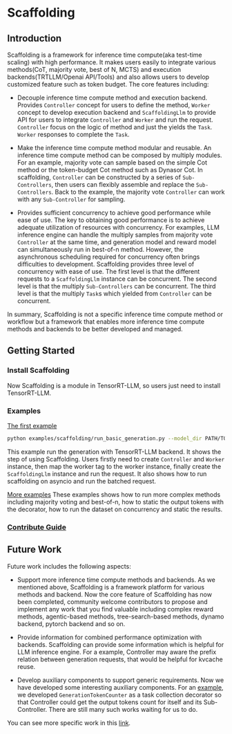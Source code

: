 # Scaffolding

## Introduction

Scaffolding is a framework for inference time compute(aka test-time scaling) with high performance. It makes users easily to integrate various methods(CoT, majority vote, best of N, MCTS) and execution backends(TRTLLM/Openai API/Tools) and also allows users to develop customized feature such as token budget. The core features including:

- Decouple inference time compute method and execution backend. Provides `Controller` concept for users to define the method, `Worker` concept to develop execution backend and `ScaffoldingLlm` to provide API for users to integrate `Controller` and `Worker` and run the request. `Controller` focus on the logic of method and just the yields the `Task`. `Worker` responses to complete the `Task`.

- Make the inference time compute method modular and reusable. An inference time compute method can be composed by multiply modules. For an example, majority vote can sample based on the simple Cot method or the token-budget Cot method such as Dynasor Cot. In scaffolding, `Controller` can be constructed by a series of `Sub-Controllers`, then users can flexibly assemble and replace the `Sub-Controllers`. Back to the example, the majority vote `Controller` can work with any `Sub-Controller` for sampling.

- Provides sufficient concurrency to achieve good performance while ease of use. The key to obtaining good performance is to achieve adequate utilization of resources with concurrency. For examples, LLM inference engine can handle the multiply samples from majority vote `Controller` at the same time, and generation model and reward model can simultaneously run in best-of-n method. However, the asynchronous scheduling required for concurrency often brings difficulties to development. Scaffolding provides three level of concurrency with ease of use. The first level is that the different requests to a `ScaffoldingLlm` instance can be concurrent. The second level is that the multiply `Sub-Controllers` can be concurrent. The third level is that the multiply `Task`s which yielded from `Controller` can be concurrent.

In summary, Scaffolding is not a specific inference time compute method or workflow but a framework that enables more inference time compute methods and backends to be better developed and managed.


## Getting Started

### Install Scaffolding
Now Scaffolding is a module in TensorRT-LLM, so users just need to install TensorRT-LLM.

### Examples
[The first example](../../examples/scaffolding/run_basic_generation.py)
``` bash
python examples/scaffolding/run_basic_generation.py --model_dir PATH/TO/MODEL
```
This example run the generation with TensorRT-LLM backend. It shows the step of using Scaffolding. Users firstly need to create `Controller` and `Worker` instance, then map the worker tag to the worker instance, finally create the `ScaffoldingLlm` instance and run the request. It also shows how to run scaffolding on asyncio and run the batched request.

[More examples](../../examples/scaffolding)
These examples shows how to run more complex methods including majority voting and best-of-n, how to static the output tokens with the decorator, how to run the dataset on concurrency and static the results.

### [Contribute Guide](contrib)


## Future Work
Future work includes the following aspects:

- Support more inference time compute methods and backends. As we mentioned above, Scaffolding is a framework platform for various methods and backend. Now the core feature of Scaffolding has now been completed, community welcome contributors to propose and implement any work that you find valuable including complex reward methods, agentic-based methods, tree-search-based methods, dynamo backend, pytorch backend and so on.

- Provide information for combined performance optimization with backends. Scaffolding can provide some information which is helpful for LLM inference engine. For a example, Controller may aware the prefix relation between generation requests, that would be helpful for kvcache reuse.

- Develop auxiliary components to support generic requirements. Now we have developed some interesting auxiliary components. For an [example](examples/scaffolding/token_budget_majority_vote.py), we developed `GenerationTokenCounter` as a task collection decorator so that Controller could get the output tokens count for itself and its Sub-Controller. There are still many such works waiting for us to do.

You can see more specific work in this [link](https://github.com/NVIDIA/TensorRT-LLM/issues/3706#issuecomment-2820015957).
